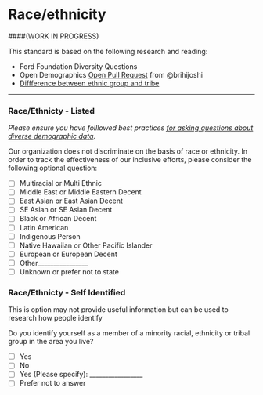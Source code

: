 # Race/ethnicity
####(WORK IN PROGRESS)

This standard is based on the following research and reading:

* Ford Foundation Diversity Questions
* Open Demographics [Open Pull Request](https://github.com/drnikki/open-demographics/issues/14) from @brihijoshi
* [Diffference between ethnic group and tribe](https://www.differencebetween.com/difference-between-ethnic-group-and-vs-tribe/)
----

### Race/Ethnicty - Listed
*Please ensure you have folllowed best practices [for asking questions about diverse demographic data](https://github.com/mozilla/diversity/blob/master/data-metrics/surveys/best-practices-diverse-data.md).*

Our organization does not discriminate on the basis of race or ethnicity. In order to track the effectiveness of our inclusive efforts, please consider the following optional question:

- [ ] Multiracial or Multi Ethnic
- [ ] Middle East or Middle Eastern Decent
- [ ] East Asian or East Asian Decent
- [ ] SE Asian or SE Asian Decent
- [ ] Black or African Decent
- [ ] Latin American
- [ ] Indigenous Person
- [ ] Native Hawaiian or Other Pacific Islander
- [ ] European or European Decent
- [ ] Other________________
- [ ]  Unknown or prefer not to state

### Race/Ethnicty - Self Identified
This is option may not provide useful information but can be used to research how people identify

Do you identify yourself as a member of a minority racial, ethnicity or tribal group in the area you live?
- [ ] Yes
- [ ] No
- [ ] Yes (Please specify): _________________
- [ ] Prefer not to answer
